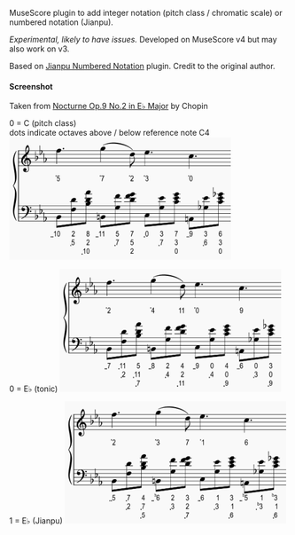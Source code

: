 MuseScore plugin to add integer notation (pitch class / chromatic scale) or numbered notation (Jianpu).

_Experimental, likely to have issues._ Developed on MuseScore v4 but may also work on v3.

Based on [Jianpu Numbered Notation](https://musescore.org/en/project/jianpu-numbered-notation-0) plugin. Credit to the original author.


#### Screenshot

Taken from [Nocturne Op.9 No.2 in E♭ Major](https://musescore.com/user/6662591/scores/4383881) by Chopin

0 = C (pitch class)\
dots indicate octaves above / below reference note C4
<img src="screenshot/Example_C.png" width="400px"/>

0 = E♭ (tonic)
<img src="screenshot/Example_Eb.png" width="400px"/>

1 = E♭ (Jianpu)
<img src="screenshot/Example_Eb_jianpu.png" width="400px"/>